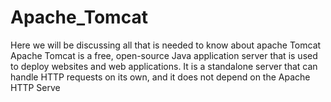 # Apache_Tomcat
Here we will be discussing all that is needed to know about apache Tomcat
Apache Tomcat is a free, open-source Java application server that is used to deploy websites and web applications. It is a standalone server that can handle HTTP requests on its own, and it does not depend on the Apache HTTP Serve
